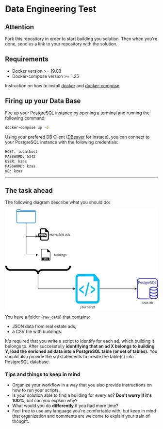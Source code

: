 # Data Engineering Test

## Attention

Fork this repository in order to start building you solution. Then when you're done, send us a link to your repository with the solution.

## Requirements

- Docker version >= 19.03
- Docker-compose version >= 1.25

Instruction on how to install [docker](https://docs.docker.com/get-docker/) and [docker-compose](https://docs.docker.com/compose/install/).


## Firing up your Data Base

Fire up your PostgreSQL instance by opening a terminal and running the following command:

```bash
docker-compose up -d 
```

Using your prefered DB Client ([DBeaver](https://dbeaver.io/) for instace), you can connect to your PostgreSQL instance with the following credentials:

```
HOST: localhost
PASSWORD: 5342
USER: kzas
PASSWORD: kzas
DB: kzas
```

---
## The task ahead

The following diagram describe what you should do:

![Diagram](./diagram.jfif)

You have a folder (`raw_data`) that contains:

- JSON data from real estate ads,
- a CSV file with buildings. 

It's required that you write a script to identify for each ad, which building it belongs to. After successfully **identifying that an ad X belongs to building Y, load the enriched ad data into a PostgreSQL table (or set of tables).**
You should also provide the sql statements to create the table(s) into PostgreSQL database.


### Tips and things to keep in mind

- Organize your workflow in a way that you also provide instructions on how to run your scripts.
- Is your solution able to find a building for every ad? **Don't worry if it's 100%**, but can you explain why?
- What would you do **differently** if you had more time?
- Feel free to use any language you're comfortable with, but keep in mind that organization and comments are welcome to explain your train of thought.